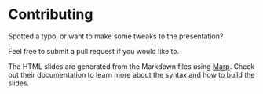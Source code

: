 # Contributing

Spotted a typo, or want to make some tweaks to the presentation?

Feel free to submit a pull request if you would like to.

The HTML slides are generated from the Markdown files using [Marp](https://marp.app/). Check out their documentation to learn more about the syntax and how to build the slides.
